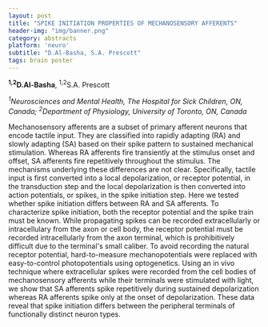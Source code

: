 ```yaml
---
layout: post
title: "SPIKE INITIATION PROPERTIES OF MECHANOSENSORY AFFERENTS"
header-img: "img/banner.png"
category: abstracts
platform: 'neuro'
subtitle: "D.Al-Basha, S.A. Prescott"
tags: brain poster
---
```

**<sup>1,2</sup>D.Al-Basha**, <sup>1,2</sup>S.A. Prescott

_<sup>1</sup>Neurosciences and Mental Health, The Hospital for Sick Children, ON,
Canada;
<sup>2</sup>Department of Physiology, University of Toronto, ON, Canada_

Mechanosensory afferents are a subset of primary afferent neurons that
encode tactile input. They are classified into rapidly adapting (RA) and
slowly adapting (SA) based on their spike pattern to sustained
mechanical stimulation. Whereas RA afferents fire transiently at the
stimulus onset and offset, SA afferents fire repetitively throughout the
stimulus. The mechanisms underlying these differences are not clear.
Specifically, tactile input is first converted into a local
depolarization, or receptor potential, in the transduction step and the
local depolarization is then converted into action potentials, or
spikes, in the spike initiation step. Here we tested whether spike
initiation differs between RA and SA afferents. To characterize spike
initiation, both the receptor potential and the spike train must be
known. While propagating spikes can be recorded extracellularly or
intracellulary from the axon or cell body, the receptor potential must
be recorded intracellularly from the axon terminal, which is
prohibitively difficult due to the terminal's small caliber. To avoid
recording the natural receptor potential, hard-to-measure
mechanopotentials were replaced with easy-to-control photopotentials
using optogenetics. Using an in vivo technique where extracellular
spikes were recorded from the cell bodies of mechanosensory afferents
while their terminals were stimulated with light, we show that SA
afferents spike repetitively during sustained depolarization whereas RA
afferents spike only at the onset of depolarization. These data reveal
that spike initiation differs between the peripheral terminals of
functionally distinct neuron types.
